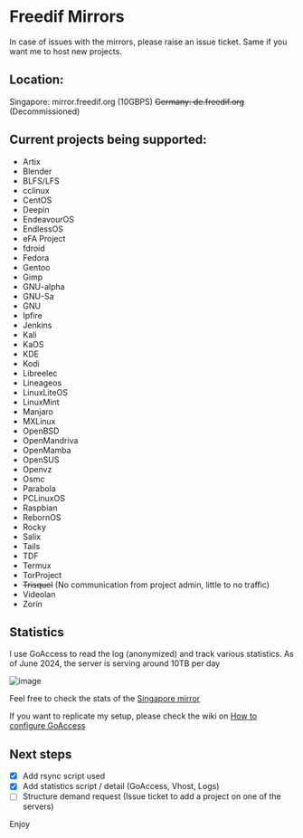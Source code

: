 # Freedif Mirrors
In case of issues with the mirrors, please raise an issue ticket.
Same if you want me to host new projects.

## Location:
Singapore: mirror.freedif.org (10GBPS)
~~Germany: de.freedif.org~~ (Decommissioned)

## Current projects being supported:
- Artix
- Blender
- BLFS/LFS
- cclinux
- CentOS
- Deepin
- EndeavourOS
- EndlessOS
- eFA Project
- fdroid
- Fedora
- Gentoo
- Gimp
- GNU-alpha
- GNU-Sa
- GNU
- Ipfire
- Jenkins
- Kali
- KaOS
- KDE
- Kodi
- Libreelec
- Lineageos
- LinuxLiteOS
- LinuxMint
- Manjaro
- MXLinux
- OpenBSD
- OpenMandriva
- OpenMamba
- OpenSUS
- Openvz
- Osmc
- Parabola
- PCLinuxOS
- Raspbian
- RebornOS
- Rocky
- Salix
- Tails
- TDF
- Termux
- TorProject
- ~~Trisquel~~ (No communication from project admin, little to no traffic)
- Videolan
- Zorin

## Statistics
I use GoAccess to read the log (anonymized) and track various statistics. As of June 2024, the server is serving around 10TB per day

![image](https://user-images.githubusercontent.com/7557855/164883443-081e183a-672c-40a9-895d-28b41cee4d81.png)

Feel free to check the stats of the [Singapore mirror](https://mirror.freedif.org/Stats/Combined.html)

If you want to replicate my setup, please check the wiki on [How to configure GoAccess](https://github.com/karibuTW/Freedif-Mirror/wiki/How-to-configure-GoAccess)

## Next steps
- [x] Add rsync script used
- [x] Add statistics script / detail (GoAccess, Vhost, Logs)
- [ ] Structure demand request (Issue ticket to add a project on one of the servers)

Enjoy
